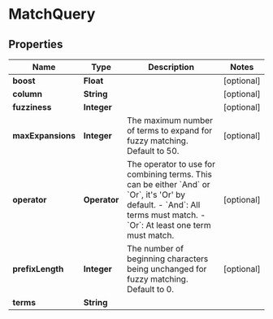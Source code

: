 

# MatchQuery


## Properties

| Name | Type | Description | Notes |
|------------ | ------------- | ------------- | -------------|
|**boost** | **Float** |  |  [optional] |
|**column** | **String** |  |  [optional] |
|**fuzziness** | **Integer** |  |  [optional] |
|**maxExpansions** | **Integer** | The maximum number of terms to expand for fuzzy matching. Default to 50. |  [optional] |
|**operator** | **Operator** | The operator to use for combining terms. This can be either &#x60;And&#x60; or &#x60;Or&#x60;, it&#39;s &#39;Or&#39; by default. - &#x60;And&#x60;: All terms must match. - &#x60;Or&#x60;: At least one term must match. |  [optional] |
|**prefixLength** | **Integer** | The number of beginning characters being unchanged for fuzzy matching. Default to 0. |  [optional] |
|**terms** | **String** |  |  |



